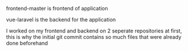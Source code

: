 frontend-master is frontend of application

vue-laravel is the backend for the application

I worked on my frontend and backend on 2 seperate repositories at first, this is why the initial git commit contains so much files that were already done beforehand
